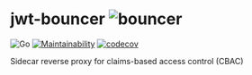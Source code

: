 # jwt-bouncer ![bouncer](https://github.com/kaancfidan/jwt-bouncer/blob/master/gopher.png)
![Go](https://github.com/kaancfidan/jwt-bouncer/workflows/Go/badge.svg) [![Maintainability](https://api.codeclimate.com/v1/badges/e0018675c1b3b0beae61/maintainability)](https://codeclimate.com/github/kaancfidan/jwt-bouncer/maintainability) [![codecov](https://img.shields.io/codecov/c/github/kaancfidan/jwt-bouncer)](https://codecov.io/gh/kaancfidan/jwt-bouncer)

Sidecar reverse proxy for claims-based access control (CBAC)
